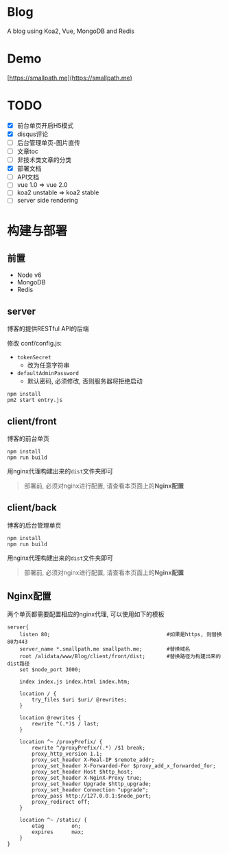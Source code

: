 # Blog
A blog using Koa2, Vue, MongoDB and Redis

# Demo
[https://smallpath.me](https://smallpath.me)

# TODO
- [x] 前台单页开启H5模式
- [x] disqus评论
- [ ] 后台管理单页-图片直传
- [ ] 文章toc
- [ ] 非技术类文章的分类
- [x] 部署文档
- [ ] API文档
- [ ] vue 1.0 => vue 2.0
- [ ] koa2 unstable => koa2 stable 
- [ ] server side rendering

# 构建与部署

## 前置

- Node v6
- MongoDB
- Redis

## server

博客的提供RESTful API的后端

修改 conf/config.js:

- `tokenSecret`
    - 改为任意字符串
- `defaultAdminPassword`
    - 默认密码, 必须修改, 否则服务器将拒绝启动

```
npm install
pm2 start entry.js
```
## client/front
博客的前台单页

```
npm install
npm run build
```

用nginx代理构建出来的`dist`文件夹即可

>部署前, 必须对nginx进行配置, 请查看本页面上的**Nginx配置**

## client/back
博客的后台管理单页

```
npm install
npm run build
```

用nginx代理构建出来的`dist`文件夹即可

>部署前, 必须对nginx进行配置, 请查看本页面上的**Nginx配置**

## Nginx配置
两个单页都需要配置相应的nginx代理, 可以使用如下的模板

```
server{
    listen 80;                                      #如果是https, 则替换80为443
    server_name *.smallpath.me smallpath.me;        #替换域名
    root /alidata/www/Blog/client/front/dist;       #替换路径为构建出来的dist路径
    set $node_port 3000;

    index index.js index.html index.htm;

    location / {
        try_files $uri $uri/ @rewrites;
    }

    location @rewrites {
        rewrite ^(.*)$ / last;
    }

    location ^~ /proxyPrefix/ {
        rewrite ^/proxyPrefix/(.*) /$1 break;
        proxy_http_version 1.1;
        proxy_set_header X-Real-IP $remote_addr;
        proxy_set_header X-Forwarded-For $proxy_add_x_forwarded_for;
        proxy_set_header Host $http_host;
        proxy_set_header X-NginX-Proxy true;
        proxy_set_header Upgrade $http_upgrade;
        proxy_set_header Connection "upgrade";
        proxy_pass http://127.0.0.1:$node_port;
        proxy_redirect off;
    }

    location ^~ /static/ {
        etag         on;
        expires      max;
    }
}
```